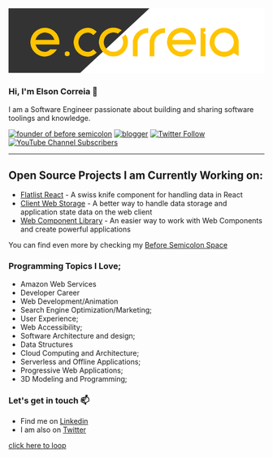 ![ecorreia](https://github.com/ECorreia45/ECorreia45/blob/main/ecorreia-cover%402x.png)
### Hi, I'm Elson Correia 👋
I am a Software Engineer passionate about building and sharing software toolings and knowledge.

[![founder of before semicolon](https://img.shields.io/badge/Founder-Before%20Semicolon-blue)](https://beforesemicolon.com/)
[![blogger](https://img.shields.io/badge/Blogger-Medium-%23111)](https://elsoncorreia.medium.com/)
[![Twitter Follow](https://img.shields.io/twitter/follow/ecorreia__?style=social)](https://twitter.com/ecorreia__)
[![YouTube Channel Subscribers](https://img.shields.io/youtube/channel/subscribers/UCrU33aw1k9BqTIq2yKXrmBw?style=social)](https://www.youtube.com/channel/UCrU33aw1k9BqTIq2yKXrmBw)


---

## Open Source Projects I am Currently Working on:
- [Flatlist React](https://www.npmjs.com/package/flatlist-react) - A swiss knife component for handling data in React
- [Client Web Storage](https://github.com/beforesemicolon/client-web-storage) - A better way to handle data storage and application state data on the web client
- [Web Component Library](https://github.com/beforesemicolon/cwco) - An easier way to work with Web Components and create powerful applications

You can find even more by checking my [Before Semicolon Space](https://github.com/beforesemicolon)

### Programming Topics I Love;

- Amazon Web Services
- Developer Career
- Web Development/Animation
- Search Engine Optimization/Marketing;
- User Experience;
- Web Accessibility;
- Software Architecture and design;
- Data Structures
- Cloud Computing and Architecture;
- Serverless and Offline Applications;
- Progressive Web Applications;
- 3D Modeling and Programming;

### Let's get in touch 📫

- Find me on [Linkedin](https://www.linkedin.com/in/elsoncorreia/)
- I am also on [Twitter](https://twitter.com/ecorreia__)

[click here to loop](http://elsoncorreia.com/)
